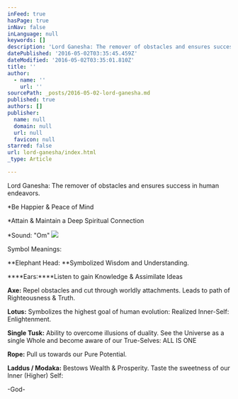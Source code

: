 ```yaml
---
inFeed: true
hasPage: true
inNav: false
inLanguage: null
keywords: []
description: 'Lord Ganesha: The remover of obstacles and ensures success in human endeavors.'
datePublished: '2016-05-02T03:35:45.459Z'
dateModified: '2016-05-02T03:35:01.810Z'
title: ''
author:
  - name: ''
    url: ''
sourcePath: _posts/2016-05-02-lord-ganesha.md
published: true
authors: []
publisher:
  name: null
  domain: null
  url: null
  favicon: null
starred: false
url: lord-ganesha/index.html
_type: Article

---
```

Lord Ganesha: The remover of obstacles and ensures success in human endeavors.

\*Be Happier & Peace of Mind

\*Attain & Maintain a Deep Spiritual Connection

\*Sound: "Om"
![](https://the-grid-user-content.s3-us-west-2.amazonaws.com/4fd17534-ec22-40c0-a54e-32b16e2437cd.jpg)

Symbol Meanings:

**Elephant Head: **Symbolized Wisdom and Understanding. 

****Ears:****Listen to gain Knowledge & Assimilate Ideas

**Axe:** Repel obstacles and cut through worldly attachments. Leads to path of Righteousness & Truth.

**Lotus:** Symbolizes the highest goal of human evolution: Realized Inner-Self: Enlightenment. 

**Single Tusk:** Ability to overcome illusions of duality. See the Universe as a single Whole and become aware of our True-Selves: ALL IS ONE

**Rope:** Pull us towards our Pure Potential.

**Laddus / Modaka:** Bestows Wealth & Prosperity. Taste the sweetness of our Inner (Higher) Self: 

-God-